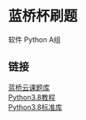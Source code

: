 # 蓝桥杯刷题  

软件 Python A组  



## 链接  

[蓝桥云课题库](https://www.lanqiao.cn/problems/)  
[Python3.8教程](https://docs.python.org/3.8/tutorial/index.html)  
[Python3.8标准库](https://docs.python.org/3.8/library/index.html#library-index)
